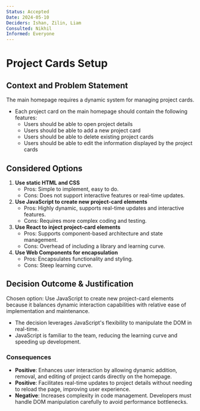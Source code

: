 ```yaml
---
Status: Accepted
Date: 2024-05-10
Deciders: Ishan, Zilin, Liam
Consulted: Nikhil
Informed: Everyone
---
```


# Project Cards Setup

## Context and Problem Statement

The main homepage requires a dynamic system for managing project cards.

- Each project card on the main homepage should contain the following features:
  - Users should be able to open project details
  - Users should be able to add a new project card
  - Users should be able to delete existing project cards
  - Users should be able to edit the information displayed by the project cards

## Considered Options

1. **Use static HTML and CSS**
   - Pros: Simple to implement, easy to do.
   - Cons: Does not support interactive features or real-time updates.
2. **Use JavaScript to create new project-card elements**
   - Pros: Highly dynamic, supports real-time updates and interactive features.
   - Cons: Requires more complex coding and testing.
3. **Use React to inject project-card elements**
   - Pros: Supports component-based architecture and state management.
   - Cons: Overhead of including a library and learning curve.
4. **Use Web Components for encapsulation**
   - Pros: Encapsulates functionality and styling.
   - Cons: Steep learning curve.

## Decision Outcome & Justification

Chosen option: Use JavaScript to create new project-card elements because it balances dynamic interaction capabilities with relative ease of implementation and maintenance.

- The decision leverages JavaScript's flexibility to manipulate the DOM in real-time.
- JavaScript is familiar to the team, reducing the learning curve and speeding up development.

### Consequences

- **Positive**: Enhances user interaction by allowing dynamic addition, removal, and editing of project cards directly on the homepage.
- **Positive**: Facilitates real-time updates to project details without needing to reload the page, improving user experience.
- **Negative**: Increases complexity in code management. Developers must handle DOM manipulation carefully to avoid performance bottlenecks.


